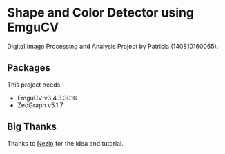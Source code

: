 # Shape and Color Detector using EmguCV

Digital Image Processing and Analysis Project by Patricia (140810160065).

## Packages
This project needs:
- EmguCV v3.4.3.3016
- ZedGraph v5.1.7

## Big Thanks
Thanks to [Nezio](https://github.com/Nezio/IntSys05-EmguCV) for the idea and tutorial.